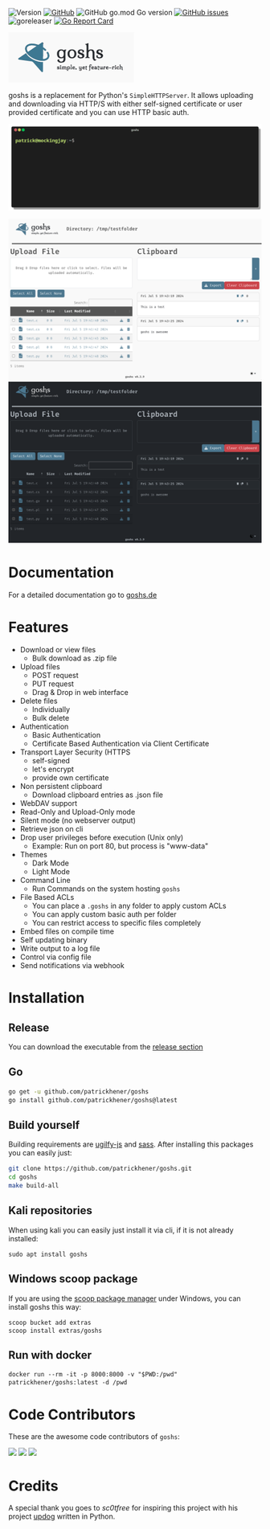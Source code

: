 ![Version](https://img.shields.io/badge/Version-v1.0.4-green)
[![GitHub](https://img.shields.io/github/license/patrickhener/goshs)](https://github.com/patrickhener/goshs/blob/master/LICENSE)
![GitHub go.mod Go version](https://img.shields.io/github/go-mod/go-version/patrickhener/goshs)
[![GitHub issues](https://img.shields.io/github/issues-raw/patrickhener/goshs)](https://github.com/patrickhener/goshs/issues)
![goreleaser](https://github.com/patrickhener/goshs/workflows/goreleaser/badge.svg)
[![Go Report Card](https://goreportcard.com/badge/github.com/patrickhener/goshs)](https://goreportcard.com/report/github.com/patrickhener/goshs)

<img src="https://github.com/patrickhener/image-cdn/blob/main/goshs-banner-light.png" alt="goshs-logo" height="100">

goshs is a replacement for Python's `SimpleHTTPServer`. It allows uploading and downloading via HTTP/S with either self-signed certificate or user provided certificate and you can use HTTP basic auth.

![intro](https://github.com/patrickhener/image-cdn/blob/main/goshs.gif)

<kbd><img src="https://github.com/patrickhener/image-cdn/blob/main/goshs-screenshot.png" alt="goshs-screenshot-light"></kbd>
<kbd><img src="https://github.com/patrickhener/image-cdn/blob/main/goshs-screenshot-dark.png" alt="goshs-screenshot-dark"></kbd>


# Documentation

For a detailed documentation go to [goshs.de](https://goshs.de)

# Features
* Download or view files
  * Bulk download as .zip file
* Upload files
  * POST request
  * PUT request
  * Drag & Drop in web interface
* Delete files
  * Individually
  * Bulk delete
* Authentication
  * Basic Authentication
  * Certificate Based Authentication via Client Certificate
* Transport Layer Security (HTTPS
  * self-signed
  * let's encrypt
  * provide own certificate
* Non persistent clipboard
  * Download clipboard entries as .json file
* WebDAV support
* Read-Only and Upload-Only mode
* Silent mode (no webserver output)
* Retrieve json on cli
* Drop user privileges before execution (Unix only)
  * Example: Run on port 80, but process is "www-data"
* Themes
  * Dark Mode
  * Light Mode
* Command Line
  * Run Commands on the system hosting `goshs`
* File Based ACLs
  * You can place a `.goshs` in any folder to apply custom ACLs
  * You can apply custom basic auth per folder
  * You can restrict access to specific files completely
* Embed files on compile time
* Self updating binary
* Write output to a log file
* Control via config file
* Send notifications via webhook

# Installation

## Release
You can download the executable from the [release section](https://github.com/patrickhener/goshs/releases)

## Go

```bash
go get -u github.com/patrickhener/goshs
go install github.com/patrickhener/goshs@latest
```

## Build yourself

Building requirements are [ugilfy-js](https://www.npmjs.com/package/uglify-js) and [sass](https://sass-lang.com/install). After installing this packages you can easily just:

```bash
git clone https://github.com/patrickhener/goshs.git
cd goshs
make build-all
```

## Kali repositories

When using kali you can easily just install it via cli, if it is not already installed:

```
sudo apt install goshs
```

## Windows scoop package

If you are using the [scoop package manager](https://scoop.sh/) under Windows, you can install goshs this way:

```
scoop bucket add extras
scoop install extras/goshs
```

## Run with docker

```
docker run --rm -it -p 8000:8000 -v "$PWD:/pwd" patrickhener/goshs:latest -d /pwd
```

# Code Contributors

These are the awesome code contributors of `goshs`:

[![](https://github.com/aWZHY0yQH81uOYvH.png?size=50)](https://github.com/aWZHY0yQH81uOYvH)
[![](https://github.com/Hazegard.png?size=50)](https://github.com/Hazegard)
[![](https://github.com/closehandle.png?size=50)](https://github.com/closehandle)

# Credits

A special thank you goes to *sc0tfree* for inspiring this project with his project [updog](https://github.com/sc0tfree/updog) written in Python.

